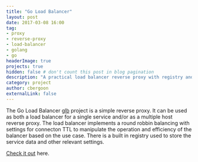 ```yaml
---
title: "Go Load Balancer"
layout: post
date: 2017-03-08 16:00
tag: 
- proxy
- reverse-proxy
- load-balancer
- golang
- go 
headerImage: true
projects: true
hidden: false # don't count this post in blog pagination
description: "A practical load balancer reverse proxy with registry and management endpoints."
category: project
author: cbergoon
externalLink: false
---
```


The Go Load Balancer [glb](http://github.com/cbergoon/glb) project is a simple reverse proxy. It can be used as both a load balancer for a single service and/or as a multiple host reverse proxy. The load balancer implements a round robbin balancing with settings for connecton TTL to manipulate the operation and efficiency of the balancer based on the use case. There is a built in registry used to store the service data and other relevant settings. 

[Check it out](http://github.com/cbergoon/glb) here.

